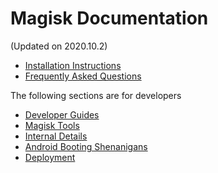 # Magisk Documentation
(Updated on 2020.10.2)

- [Installation Instructions](install.md)
- [Frequently Asked Questions](faq.md)

The following sections are for developers

- [Developer Guides](guides.md)
- [Magisk Tools](tools.md)
- [Internal Details](details.md)
- [Android Booting Shenanigans](boot.md)
- [Deployment](deploy.md)
